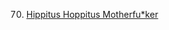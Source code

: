 70. [Hippitus Hoppitus Motherfu*ker](https://linuxgamecast.com/2013/12/linuxgamecast-weekly-ep70-hippitus-hoppitus-motherfuker/)
